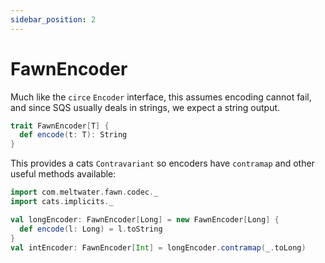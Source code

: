 ```yaml
---
sidebar_position: 2
---
```


# FawnEncoder

Much like the `circe` `Encoder` interface, this assumes encoding cannot fail, and since SQS usually deals in strings, we expect a string output.

```scala mdoc
trait FawnEncoder[T] {
  def encode(t: T): String
}
```

This provides a cats `Contravariant` so encoders have `contramap` and other useful methods available:

```scala mdoc:reset:invisible
import com.meltwater.fawn.codec._
import cats.implicits._
```
```scala mdoc:to-string
val longEncoder: FawnEncoder[Long] = new FawnEncoder[Long] {
  def encode(l: Long) = l.toString
}
val intEncoder: FawnEncoder[Int] = longEncoder.contramap(_.toLong)
```
